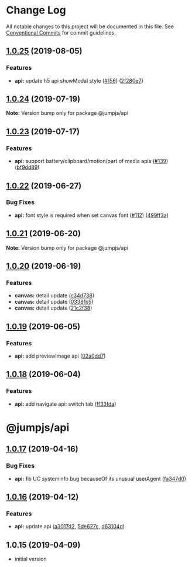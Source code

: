 # Change Log

All notable changes to this project will be documented in this file.
See [Conventional Commits](https://conventionalcommits.org) for commit guidelines.

## [1.0.25](https://github.com/max-team/Jump/compare/@jumpjs/api@1.0.24...@jumpjs/api@1.0.25) (2019-08-05)


### Features

* **api:** update h5 api  showModal style ([#156](https://github.com/max-team/Jump/issues/156)) ([2f280e7](https://github.com/max-team/Jump/commit/2f280e7))


## [1.0.24](https://github.com/max-team/Jump/compare/@jumpjs/api@1.0.23...@jumpjs/api@1.0.24) (2019-07-19)

**Note:** Version bump only for package @jumpjs/api



## [1.0.23](https://github.com/max-team/Jump/compare/@jumpjs/api@1.0.22...@jumpjs/api@1.0.23) (2019-07-17)


### Features

* **api:** support battery/clipboard/motion/part of media apis ([#139](https://github.com/max-team/Jump/issues/139)) ([bf9dd89](https://github.com/max-team/Jump/commit/bf9dd89))





## [1.0.22](https://github.com/max-team/Jump/compare/@jumpjs/api@1.0.21...@jumpjs/api@1.0.22) (2019-06-27)


### Bug Fixes

* **api:** font style is required when set canvas font ([#112](https://github.com/max-team/Jump/issues/112)) ([499ff3a](https://github.com/max-team/Jump/commit/499ff3a))





## [1.0.21](https://github.com/max-team/Jump/compare/@jumpjs/api@1.0.20...@jumpjs/api@1.0.21) (2019-06-20)

**Note:** Version bump only for package @jumpjs/api





## [1.0.20](https://github.com/max-team/Jump/compare/@jumpjs/api@1.0.19...@jumpjs/api@1.0.20) (2019-06-19)


### Features

* **canvas:** detail update ([c34d738](https://github.com/max-team/Jump/commit/c34d738))
* **canvas:** detail update ([0338fb5](https://github.com/max-team/Jump/commit/0338fb5))
* **canvas:** detail update ([21c2f38](https://github.com/max-team/Jump/commit/21c2f38))





## [1.0.19](https://github.com/max-team/Jump/compare/@jumpjs/api@1.0.18...@jumpjs/api@1.0.19) (2019-06-05)


### Features

* **api:** add previewImage api ([02a0dd7](https://github.com/max-team/Jump/commit/02a0dd7))





## [1.0.18](https://github.com/max-team/Jump/compare/@jumpjs/api@1.0.17...@jumpjs/api@1.0.18) (2019-06-04)


### Features

* **api:** add navigate api: switch tab ([ff33fda](https://github.com/max-team/Jump/commit/ff33fda))





# @jumpjs/api

## [1.0.17](https://github.com/max-team/Jump/compare/@jumpjs/api@1.0.16...@jumpjs/api@1.0.17) (2019-04-16)


### Bug Fixes

* **api:** fix UC systeminfo bug becauseOf its unusual userAgent ([fa347d0](https://github.com/max-team/Jump/commit/fa347d0))



## [1.0.16](https://github.com/max-team/Jump/compare/@jumpjs/api@1.0.16...@jumpjs/api@1.0.16) (2019-04-12)


### Features

* **api:** update api ([a3017d2](https://github.com/max-team/Jump/commit/a3017d2), [5de627c](https://github.com/max-team/Jump/commit/5de627c), [d63104d](https://github.com/max-team/Jump/commit/d63104d))

## 1.0.15 (2019-04-09)

- initial version
